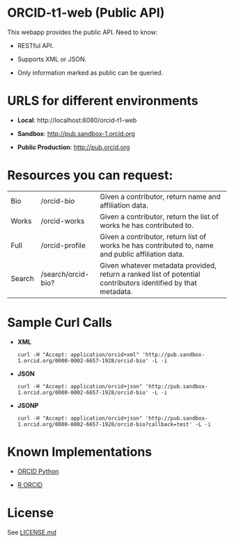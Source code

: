 # ORCID-t1-web (Public API)
This webapp provides the public API. Need to know:

* RESTful API.

* Supports XML or JSON.

* Only information marked as public can be queried. 


# URLS for different environments

* **Local**: http://localhost:8080/orcid-t1-web

* **Sandbox**: http://pub.sandbox-1.orcid.org

* **Public Production**: http://pub.orcid.org

# Resources you can request:
<table><tbody>
<tr>
<td>Bio</td>
<td>/orcid-bio</td>
<td>Given a contributor, return name and affiliation data.</td>
</tr>

<tr>
<td>Works</td>
<td>/orcid-works</td>
<td>Given a contributor, return the list of works he has contributed to.</td>
</tr>

<tr>
<td>Full</td>
<td>/orcid-profile</td>
<td>Given a contributor, return list of works he has contributed to, name and public affiliation data.</td>
</tr>

<tr>
<td>Search</td>
<td>/search/orcid-bio?</td>
<td>Given whatever metadata provided, return a ranked list of potential contributors identified by that metadata.</td>
</tr>
</tbody></table>


# Sample Curl Calls

* **XML**
    ```
    curl -H "Accept: application/orcid+xml" 'http://pub.sandbox-1.orcid.org/0000-0002-6657-1928/orcid-bio' -L -i
    ```
    
* **JSON**
    ```
    curl -H "Accept: application/orcid+json" 'http://pub.sandbox-1.orcid.org/0000-0002-6657-1928/orcid-bio' -L -i
    ```

* **JSONP**
    ```
    curl -H "Accept: application/orcid+json" 'http://pub.sandbox-1.orcid.org/0000-0002-6657-1928/orcid-bio?callback=test' -L -i
    ```


# Known Implementations

* [ORCID Python](https://github.com/scholrly/orcid-python)

* [R ORCID](https://github.com/ropensci/rorcid)

    
# License
See [LICENSE.md](https://github.com/ORCID/ORCID-Work-in-Progress/blob/master/LICENSE.md)

